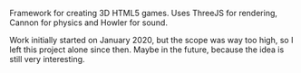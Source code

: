 Framework for creating 3D HTML5 games.
Uses ThreeJS for rendering, Cannon for physics and Howler for sound.

Work initially started on January 2020, but the scope was way too high, so I left this project alone since then. Maybe in the future, because the idea is still very interesting.